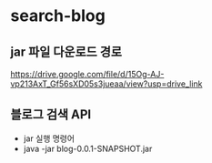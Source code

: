 # search-blog

## jar 파일 다운로드 경로
https://drive.google.com/file/d/15Og-AJ-vp213AxT_Gf56sXD05s3jueaa/view?usp=drive_link

## 블로그 검색 API
* jar 실행 명령어
* java -jar blog-0.0.1-SNAPSHOT.jar
